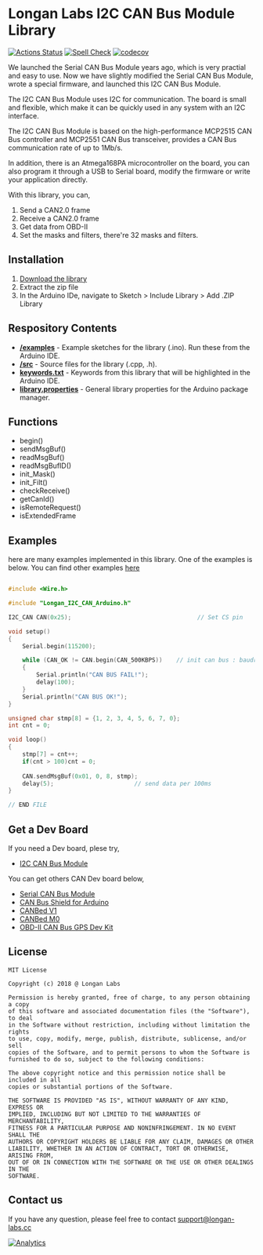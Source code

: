 # Longan Labs I2C CAN Bus Module Library

[![Actions Status](https://github.com/arduino/arduino-cli-example/workflows/test/badge.svg)](https://github.com/arduino/arduino-cli-example/actions)
[![Spell Check](https://github.com/arduino/compile-sketches/workflows/Spell%20Check/badge.svg)](https://github.com/arduino/compile-sketches/actions?workflow=Spell+Check)
[![codecov](https://codecov.io/gh/arduino/compile-sketches/branch/main/graph/badge.svg?token=Uv6f1ebMZ4)](https://codecov.io/gh/arduino/compile-sketches)

We launched the Serial CAN Bus Module years ago, which is very practial and easy to use. 
Now we have slightly modified the Serial CAN Bus Module, wrote a special firmware, and launched this I2C CAN Bus Module.

The I2C CAN Bus Module uses I2C for communication. The board is small and flexible, which make it can be quickly used in any system with an I2C interface.

The I2C CAN Bus Module is based on the high-performance MCP2515 CAN Bus controller and MCP2551 CAN Bus transceiver, provides a CAN Bus communication rate of up to 1Mb/s.

In addition, there is an Atmega168PA microcontroller on the board, you can also program it through a USB to Serial board, modify the firmware or write your application directly. 

With this library, you can,

1. Send a CAN2.0 frame
2. Receive a CAN2.0 frame
3. Get data from OBD-II
4. Set the masks and filters, there're 32 masks and filters. 

## Installation

1. [Download the library](https://github.com/Longan-Labs/I2C_CAN_Arduino/archive/refs/heads/main.zip)
2. Extract the zip file
3. In the Arduino IDe, navigate to Sketch > Include Library > Add .ZIP Library

## Respository Contents

* [**/examples**](./examples) - Example sketches for the library (.ino). Run these from the Arduino IDE.
* [**/src**](./src) - Source files for the library (.cpp, .h).
* [**keywords.txt**](./keywords.txt) - Keywords from this library that will be highlighted in the Arduino IDE.
* [**library.properties**](./library.properties) - General library properties for the Arduino package manager.

## Functions

- begin()
- sendMsgBuf()
- readMsgBuf()
- readMsgBufID()
- init_Mask()
- init_Filt()
- checkReceive()
- getCanId()
- isRemoteRequest()
- isExtendedFrame


## Examples

here are many examples implemented in this library. One of the examples is below. You can find other examples [here](./examples)

```Cpp

#include <Wire.h>

#include "Longan_I2C_CAN_Arduino.h"

I2C_CAN CAN(0x25);                                    // Set CS pin

void setup()
{
    Serial.begin(115200);

    while (CAN_OK != CAN.begin(CAN_500KBPS))    // init can bus : baudrate = 500k
    {
        Serial.println("CAN BUS FAIL!");
        delay(100);
    }
    Serial.println("CAN BUS OK!");
}

unsigned char stmp[8] = {1, 2, 3, 4, 5, 6, 7, 0};
int cnt = 0;

void loop()
{
    stmp[7] = cnt++;
    if(cnt > 100)cnt = 0;
    
    CAN.sendMsgBuf(0x01, 0, 8, stmp);
    delay(5);                       // send data per 100ms
}

// END FILE

```

## Get a Dev Board

If you need a Dev board, plese try,

- [I2C CAN Bus Module](https://www.longan-labs.cc/1030017.html)

You can get others CAN Dev board below,

- [Serial CAN Bus Module](https://www.longan-labs.cc/1030001.html)
- [CAN Bus Shield for Arduino](https://www.longan-labs.cc/1030016.html)
- [CANBed V1](https://www.longan-labs.cc/1030008.html)
- [CANBed M0](https://www.longan-labs.cc/1030014.html)
- [OBD-II CAN Bus GPS Dev Kit](https://www.longan-labs.cc/1030003.html)

## License

```
MIT License

Copyright (c) 2018 @ Longan Labs

Permission is hereby granted, free of charge, to any person obtaining a copy
of this software and associated documentation files (the "Software"), to deal
in the Software without restriction, including without limitation the rights
to use, copy, modify, merge, publish, distribute, sublicense, and/or sell
copies of the Software, and to permit persons to whom the Software is
furnished to do so, subject to the following conditions:

The above copyright notice and this permission notice shall be included in all
copies or substantial portions of the Software.

THE SOFTWARE IS PROVIDED "AS IS", WITHOUT WARRANTY OF ANY KIND, EXPRESS OR
IMPLIED, INCLUDING BUT NOT LIMITED TO THE WARRANTIES OF MERCHANTABILITY,
FITNESS FOR A PARTICULAR PURPOSE AND NONINFRINGEMENT. IN NO EVENT SHALL THE
AUTHORS OR COPYRIGHT HOLDERS BE LIABLE FOR ANY CLAIM, DAMAGES OR OTHER
LIABILITY, WHETHER IN AN ACTION OF CONTRACT, TORT OR OTHERWISE, ARISING FROM,
OUT OF OR IN CONNECTION WITH THE SOFTWARE OR THE USE OR OTHER DEALINGS IN THE
SOFTWARE.
```

## Contact us

If you have any question, please feel free to contact [support@longan-labs.cc](support@longan-labs.cc)


[![Analytics](https://ga-beacon.appspot.com/UA-101965714-1/I2C_CAN_Arduino)](https://github.com/igrigorik/ga-beacon)
